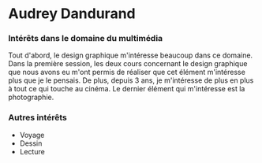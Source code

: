 # Audrey Dandurand

### Intérêts dans le domaine du multimédia
Tout d'abord, le design graphique m'intéresse beaucoup dans ce domaine. Dans la première session, les deux cours concernant le design graphique que nous avons eu m'ont permis de réaliser que cet élément m'intéresse plus que je le pensais. De plus, depuis 3 ans, je m'intéresse de plus en plus à tout ce qui touche au cinéma. Le dernier élément qui m'intéresse est la photographie. 

### Autres intérêts 
* Voyage
* Dessin
* Lecture
